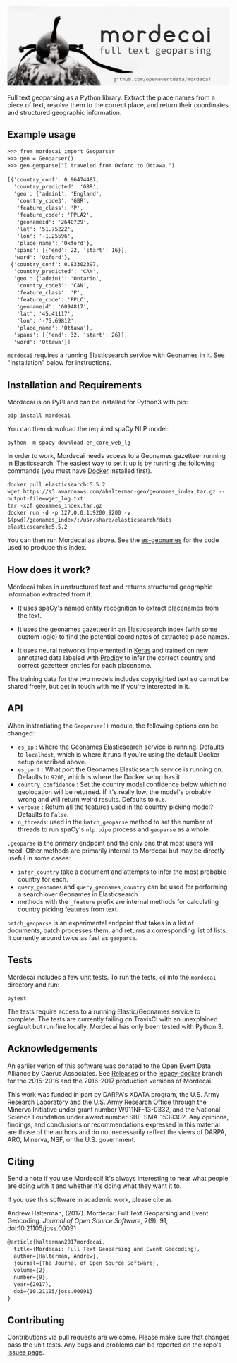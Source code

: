 ![](paper/mordecai_geoparsing.png)

Full text geoparsing as a Python library. Extract the place names from a piece of
text, resolve them to the correct place, and return their coordinates and
structured geographic information.

Example usage
-------------

```
>>> from mordecai import Geoparser
>>> geo = Geoparser()
>>> geo.geoparse("I traveled from Oxford to Ottawa.")

[{'country_conf': 0.96474487,
  'country_predicted': 'GBR',
  'geo': {'admin1': 'England',
   'country_code3': 'GBR',
   'feature_class': 'P',
   'feature_code': 'PPLA2',
   'geonameid': '2640729',
   'lat': '51.75222',
   'lon': '-1.25596',
   'place_name': 'Oxford'},
  'spans': [{'end': 22, 'start': 16}],
  'word': 'Oxford'},
 {'country_conf': 0.83302397,
  'country_predicted': 'CAN',
  'geo': {'admin1': 'Ontario',
   'country_code3': 'CAN',
   'feature_class': 'P',
   'feature_code': 'PPLC',
   'geonameid': '6094817',
   'lat': '45.41117',
   'lon': '-75.69812',
   'place_name': 'Ottawa'},
  'spans': [{'end': 32, 'start': 26}],
  'word': 'Ottawa'}]
```

`mordecai` requires a running Elasticsearch service with Geonames in it. See
"Installation" below for instructions.


Installation and Requirements
--------------------

Mordecai is on PyPI and can be installed for Python3 with pip:

```
pip install mordecai
```

You can then download the required spaCy NLP model:

```
python -m spacy download en_core_web_lg
```

In order to work, Mordecai needs access to a Geonames gazetteer running in
Elasticsearch. The easiest way to set it up is by running the following
commands (you must have [Docker](https://docs.docker.com/engine/installation/)
installed first).

```
docker pull elasticsearch:5.5.2
wget https://s3.amazonaws.com/ahalterman-geo/geonames_index.tar.gz --output-file=wget_log.txt
tar -xzf geonames_index.tar.gz
docker run -d -p 127.0.0.1:9200:9200 -v $(pwd)/geonames_index/:/usr/share/elasticsearch/data elasticsearch:5.5.2
```

You can then run Mordecai as above. See the
[es-geonames](https://github.com/openeventdata/es-geonames) for the code used
to produce this index.

How does it work?
-----------------

Mordecai takes in unstructured text and returns structured geographic information extracted
from it. 

- It uses [spaCy](https://github.com/explosion/spaCy/)'s named entity recognition to
  extract placenames from the text.

- It uses the [geonames](http://www.geonames.org/)
  gazetteer in an [Elasticsearch](https://www.elastic.co/products/elasticsearch) index 
  (with some custom logic) to find the potential coordinates of
  extracted place names.

- It uses neural networks implemented in [Keras](https://keras.io/) and trained on new annotated
  data labeled with [Prodigy](https://prodi.gy/) to infer the correct country and correct gazetteer entries for each
  placename. 

The training data for the two models includes copyrighted text so cannot be
shared freely, but get in touch with me if you're interested in it.

API
--------

When instantiating the `Geoparser()` module, the following options can be changed:

- `es_ip` : Where the Geonames Elasticsearch service is running. Defaults to
    `localhost`, which is where it runs if you're using the default Docker
    setup described above.
- `es_port` : What port the Geonames Elasticsearch service is running on.
    Defaults to `9200`, which is where the Docker setup has it
- `country_confidence` : Set the country model confidence below which no
    geolocation will be returned. If it's really low, the model's probably
    wrong and will return weird results. Defaults to `0.6`. 
- `verbose` : Return all the features used in the country picking model?
    Defaults to `False`. 
- `n_threads`: used in the `batch_geoparse` method to set the number of threads
    to run spaCy's `nlp.pipe` process and `geoparse` as a whole.

`.geoparse` is the primary endpoint and the only one that most users will need.
Other methods are primarily internal to Mordecai but may be directly useful in
some cases:

- `infer_country` take a document and attempts to infer the most probable
    country for each.
- `query_geonames` and `query_geonames_country` can be used for performing a
    search over Geonames in Elasticsearch
- methods with the `_feature` prefix are internal methods for
    calculating country picking features from text.

`batch_geoparse` is an experimental endpoint that takes in a list of documents,
batch processes them, and returns a corresponding list of lists. It currently
around twice as fast as `geoparse`.

Tests
-----

Mordecai includes a few unit tests. To run the tests, `cd` into the
`mordecai` directory and run:

```
pytest
```

The tests require access to a running Elastic/Geonames service to
complete. The tests are currently failing on TravisCI with an unexplained
segfault but run fine locally. Mordecai has only been tested with Python 3.


Acknowledgements
----------------

An earlier verion of this software was donated to the Open Event Data Alliance
by Caerus Associates.  See [Releases](https://github.com/openeventdata/mordecai/releases) or the [legacy-docker](https://github.com/openeventdata/mordecai/tree/legacy-docker) branch for the
2015-2016 and the 2016-2017 production versions of Mordecai.

This work was funded in part by DARPA's XDATA program, the U.S. Army Research
Laboratory and the U.S. Army Research Office through the Minerva Initiative
under grant number W911NF-13-0332, and the National Science Foundation under
award number SBE-SMA-1539302. Any opinions, findings, and conclusions or
recommendations expressed in this material are those of the authors and do not
necessarily reflect the views of DARPA, ARO, Minerva, NSF, or the U.S.
government.

Citing
------

Send a note if you use Mordecai! It's always interesting to hear what people
are doing with it and whether it's doing what they want it to.

If you use this software in academic work, please cite as 

Andrew Halterman, (2017). Mordecai: Full Text Geoparsing and Event Geocoding. *Journal of Open Source
Software*, 2(9), 91, doi:10.21105/joss.00091

```
@article{halterman2017mordecai,
  title={Mordecai: Full Text Geoparsing and Event Geocoding},
  author={Halterman, Andrew},
  journal={The Journal of Open Source Software},
  volume={2},
  number={9},
  year={2017},
  doi={10.21105/joss.00091}
}
```

Contributing
------------

Contributions via pull requests are welcome. Please make sure that changes
pass the unit tests. Any bugs and problems can be reported
on the repo's [issues page](https://github.com/openeventdata/mordecai/issues).

